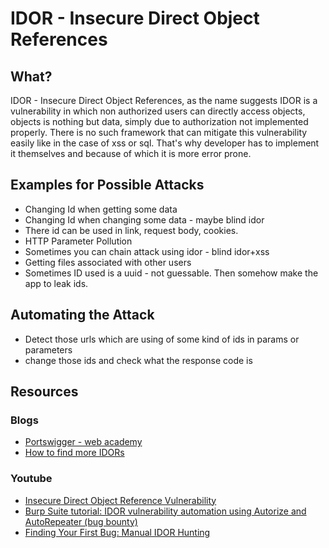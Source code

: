 # IDOR - Insecure Direct Object References
## What?
IDOR - Insecure Direct Object References, as the name suggests IDOR is a vulnerability in which non authorized users can directly access objects, objects is nothing but data, simply due to authorization not implemented properly. There is no such framework that can mitigate this vulnerability easily like in the case of xss or sql. That's why developer has to implement it themselves and because of which it is more error prone.

## Examples for Possible Attacks
- Changing Id when getting some data
- Changing Id when changing some data - maybe blind idor
- There id can be used in link, request body, cookies.
- HTTP Parameter Pollution
- Sometimes you can chain attack using idor - blind idor+xss
- Getting files associated with other users
- Sometimes ID used is a uuid - not guessable. Then somehow make the app to leak ids. 

## Automating the Attack
- Detect those urls which are using of some kind of ids  in params or parameters
- change those ids and check what the response code is

## Resources
### Blogs
- [Portswigger - web academy](https://portswigger.net/web-security/access-control/idor)
- [How to find more IDORs](https://medium.com/@vickieli/how-to-find-more-idors-ae2db67c9489)
### Youtube
- [Insecure Direct Object Reference Vulnerability](https://www.youtube.com/watch?v=rloqMGcPMkI)
- [Burp Suite tutorial: IDOR vulnerability automation using Autorize and AutoRepeater (bug bounty)](https://www.youtube.com/watch?v=3K1-a7dnA60)
- [Finding Your First Bug: Manual IDOR Hunting](https://www.youtube.com/watch?v=gINAtzdccts)
